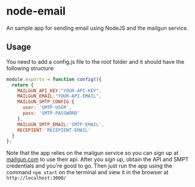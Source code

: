 # node-email
An sample app for sending email using NodeJS and the mailgun service.

## Usage
You need to add a config.js file to the root folder and it should have the following structure:

```javascript
module.exports = function config(){
  return {
    MAILGUN_API_KEY:"YOUR-API-KEY",
    MAILGUN_EMAIL:"YOUR-API-EMAIL",
    MAILGUN_SMTP_CONFIG:{
      user: 'SMTP-USER',
      pass: 'SMTP-PASSWORD'
    },
    MAILGUN_SMTP_EMAIL:'SMTP-EMAIL',
    RECEPIENT:'RECEPIENT-EMAIL'
  }
};
```
Note that the app relies on the mailgun service so you can sign up at [mailgun.com](http://www.mailgun.com) to use their api. After you sign up, obtain the API and SMPT credentials and you're good to go.
Then just run the app using the command ``` npm start ``` on the terminal and view it in the browser at ``` http://localhost:3000/ ```
